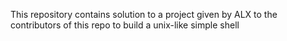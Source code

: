 This repository contains solution to a project given by ALX to the contributors of this repo to build a unix-like simple shell

